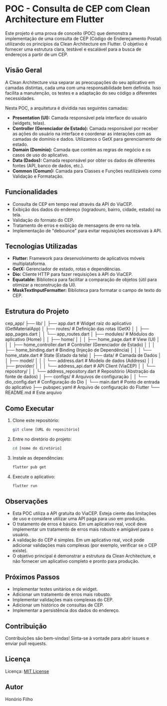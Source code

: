 # POC - Consulta de CEP com Clean Architecture em Flutter

Este projeto é uma prova de conceito (POC) que demonstra a implementação de uma consulta de CEP (Código de Endereçamento Postal) utilizando os princípios da Clean Architecture em Flutter. O objetivo é fornecer uma estrutura clara, testável e escalável para a busca de endereços a partir de um CEP.

## Visão Geral

A Clean Architecture visa separar as preocupações do seu aplicativo em camadas distintas, cada uma com uma responsabilidade bem definida. Isso facilita a manutenção, os testes e a adaptação do seu código a diferentes necessidades.

Nesta POC, a arquitetura é dividida nas seguintes camadas:

*   **Presentation (UI):** Camada responsável pela interface do usuário (widgets, telas).
*   **Controller (Gerenciador de Estado):** Camada responsável por receber as ações do usuário na interface e coordenar as interações com as camadas de domínio e dados. Utilizamos o GetX para gerenciamento de estado.
*   **Domain (Domínio):** Camada que contém as regras de negócio e os casos de uso do aplicativo.
*   **Data (Dados):** Camada responsável por obter os dados de diferentes fontes (API, banco de dados, etc.).
*   **Common (Comum):** Camada para Classes e Funções reutilizáveis como Validação e Formatação.

## Funcionalidades

*   Consulta de CEP em tempo real através da API do ViaCEP.
*   Exibição dos dados do endereço (logradouro, bairro, cidade, estado) na tela.
*   Validação do formato do CEP.
*   Tratamento de erros e exibição de mensagens de erro na tela.
*   Implementação de "debounce" para evitar requisições excessivas à API.

## Tecnologias Utilizadas

*   **Flutter:** Framework para desenvolvimento de aplicativos móveis multiplataforma.
*   **GetX:** Gerenciador de estado, rotas e dependências.
*   **Dio:** Cliente HTTP para fazer requisições à API do ViaCEP.
*   **Equatable:** Biblioteca para facilitar a comparação de objetos (útil para otimizar a reconstrução da UI).
*   **MaskTextInputFormatter:** Biblioteca para formatar o campo de texto do CEP.

## Estrutura do Projeto

cep_app/
├── lib/
│ ├── app.dart # Widget raiz do aplicativo (GetMaterialApp)
│ ├── routes/ # Definição das rotas (GetX)
│ │ ├── app_pages.dart
│ │ └── app_routes.dart
│ ├── modules/ # Módulos do aplicativo (Home)
│ │ ├── home/
│ │ │ ├── home_page.dart # View (UI)
│ │ │ ├── home_controller.dart # Controller (Gerenciador de Estado)
│ │ │ ├── home_binding.dart # Binding (Injeção de Dependência)
│ │ │ └── home_state.dart # State (Estado da tela)
│ ├── data/ # Camada de Dados
│ │ ├── model/
│ │ │ └── address.dart # Modelo de dados (Address)
│ │ ├── provider/
│ │ │ └── address_api.dart # API Client (ViaCEP)
│ │ └── repository/
│ │ └── address_repository.dart # Repositório (Abstração da fonte de dados)
│ ├── configs/ # Arquivos de configuração
│ │ └── dio_config.dart # Configuração do Dio
│ └── main.dart # Ponto de entrada do aplicativo
├── pubspec.yaml # Arquivo de configuração do Flutter
└── README.md # Este arquivo


## Como Executar

1.  Clone este repositório:

    ```bash
    git clone [URL do repositório]
    ```

2.  Entre no diretório do projeto:

    ```bash
    cd [nome do diretório]
    ```

3.  Instale as dependências:

    ```bash
    flutter pub get
    ```

4.  Execute o aplicativo:

    ```bash
    flutter run
    ```

## Observações

*   Esta POC utiliza a API gratuita do ViaCEP. Esteja ciente das limitações de uso e considere utilizar uma API paga para uso em produção.
*   O tratamento de erros é básico. Em um aplicativo real, você deve implementar um tratamento de erros mais robusto e amigável para o usuário.
*   A validação do CEP é simples. Em um aplicativo real, você pode adicionar validações mais complexas (por exemplo, verificar se o CEP existe).
*   O objetivo principal é demonstrar a estrutura da Clean Architecture, e não fornecer um aplicativo completo e pronto para produção.

## Próximos Passos

*   Implementar testes unitários e de widget.
*   Adicionar um tratamento de erros mais robusto.
*   Implementar validações mais complexas do CEP.
*   Adicionar um histórico de consultas de CEP.
*   Implementar a persistência dos dados do endereço.

## Contribuição

Contribuições são bem-vindas! Sinta-se à vontade para abrir issues e enviar pull requests.

## Licença

Licença: [MIT License](LICENSE)

## Autor

Honório Filho